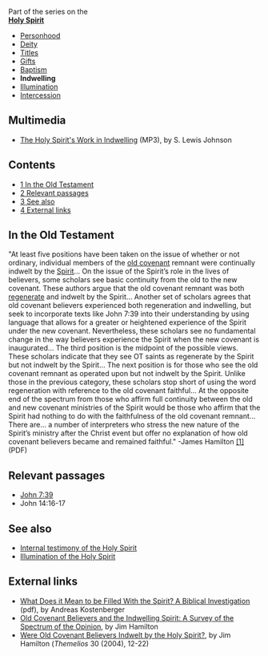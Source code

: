 Part of the series on the  
**[Holy Spirit](Holy_Spirit "Holy Spirit")**
-   [Personhood](Personhood_of_the_Holy_Spirit "Personhood of the Holy Spirit")
-   [Deity](Deity_of_the_Holy_Spirit "Deity of the Holy Spirit")
-   [Titles](Titles_of_the_Holy_Spirit "Titles of the Holy Spirit")
-   [Gifts](Gifts_of_the_Spirit "Gifts of the Spirit")
-   [Baptism](Baptism_of_the_Holy_Spirit "Baptism of the Holy Spirit")
-   **Indwelling**
-   [Illumination](Illumination_of_the_Holy_Spirit "Illumination of the Holy Spirit")
-   [Intercession](Intercession_of_the_Holy_Spirit "Intercession of the Holy Spirit")

## Multimedia 

-   [The Holy Spirit's Work in Indwelling](http://www.believerschapeldallas.org/audio/slj-69_systematic-theology/075_SLJ_69_32K.mp3)
    (MP3), by S. Lewis Johnson

## Contents  

-   [1 In the Old Testament](#In_the_Old_Testament)
-   [2 Relevant passages](#Relevant_passages)
-   [3 See also](#See_also)
-   [4 External links](#External_links)

## In the Old Testament

"At least five positions have been taken on the issue of whether or
not ordinary, individual members of the
[old covenant](index.php?title=Old_covenant&action=edit&redlink=1 "Old covenant (page does not exist)")
remnant were continually indwelt by the
[Spirit](Holy_Spirit "Holy Spirit")... On the issue of the Spirit’s
role in the lives of believers, some scholars see basic continuity
from the old to the new covenant. These authors argue that the old
covenant remnant was both [regenerate](Regeneration "Regeneration")
and indwelt by the Spirit... Another set of scholars agrees that
old covenant believers experienced both regeneration and
indwelling, but seek to incorporate texts like John 7:39 into their
understanding by using language that allows for a greater or
heightened experience of the Spirit under the new covenant.
Nevertheless, these scholars see no fundamental change in the way
believers experience the Spirit when the new covenant is
inaugurated... The third position is the midpoint of the possible
views. These scholars indicate that they see OT saints as
regenerate by the Spirit but not indwelt by the Spirit... The next
position is for those who see the old covenant remnant as operated
upon but not indwelt by the Spirit. Unlike those in the previous
category, these scholars stop short of using the word regeneration
with reference to the old covenant faithful... At the opposite end
of the spectrum from those who affirm full continuity between the
old and new covenant ministries of the Spirit would be those who
affirm that the Spirit had nothing to do with the faithfulness of
the old covenant remnant... There are... a number of interpreters
who stress the new nature of the Spirit’s ministry after the Christ
event but offer no explanation of how old covenant believers became
and remained faithful." -James Hamilton
[[1]](http://www.swbts.edu/resources//SWBTS/Resources/FacultyDocuments/Hamilton/them30_1.pdf)
(PDF)
## Relevant passages

-   [John 7:39](John_7#39 "John 7")
-   John 14:16-17

## See also

-   [Internal testimony of the Holy Spirit](index.php?title=Internal_testimony_of_the_Holy_Spirit&action=edit&redlink=1 "Internal testimony of the Holy Spirit (page does not exist)")
-   [Illumination of the Holy Spirit](Illumination_of_the_Holy_Spirit "Illumination of the Holy Spirit")

## External links

-   [What Does it Mean to be Filled With the Spirit? A Biblical Investigation](http://biblicalfoundations.org/pdf/JETS_Holy_Spirit.pdf)
    (pdf), by Andreas Kostenberger
-   [Old Covenant Believers and the Indwelling Spirit: A Survey of the Spectrum of the Opinion](http://www.tiu.edu/files/divinity/trinityjournal/Hamilton_Article.pdf),
    by Jim Hamilton
-   [Were Old Covenant Believers Indwelt by the Holy Spirit?](http://www.swbts.edu/resources//SWBTS/Resources/FacultyDocuments/Hamilton/them30_1.pdf),
    by Jim Hamilton (*Themelios* 30 (2004), 12-22)



